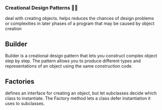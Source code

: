 ### Creational Design Patterns 🚀🚀

deal with creating objects.
helps reduces the chances of design problems or complexities in later phases of a program that may be caused by object creation

## Builder

Builder is a creational design pattern that lets you construct complex object step by step. The pattern allows you to produce different types and representations of an object using the same construction code.

## Factories

defines an interface for creating an object, but let subclasses decide which class to instantiate. The Factory method lets a class defer instantiation it uses to subclasses.
